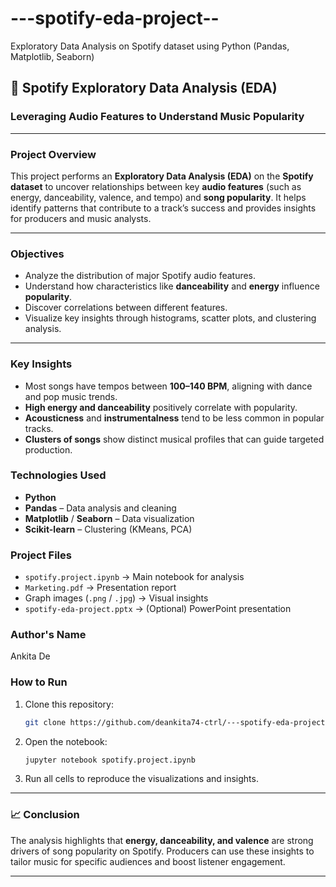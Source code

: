 # ---spotify-eda-project--
 Exploratory Data Analysis on Spotify dataset using Python (Pandas, Matplotlib, Seaborn)

## 🎵 Spotify Exploratory Data Analysis (EDA)

### Leveraging Audio Features to Understand Music Popularity

---

###  **Project Overview**

This project performs an **Exploratory Data Analysis (EDA)** on the **Spotify dataset** to uncover relationships between key **audio features** (such as energy, danceability, valence, and tempo) and **song popularity**.
It helps identify patterns that contribute to a track’s success and provides insights for producers and music analysts.

---

###  **Objectives**

* Analyze the distribution of major Spotify audio features.
* Understand how characteristics like **danceability** and **energy** influence **popularity**.
* Discover correlations between different features.
* Visualize key insights through histograms, scatter plots, and clustering analysis.

---

###  **Key Insights**

* Most songs have tempos between **100–140 BPM**, aligning with dance and pop music trends.
* **High energy and danceability** positively correlate with popularity.
* **Acousticness** and **instrumentalness** tend to be less common in popular tracks.
* **Clusters of songs** show distinct musical profiles that can guide targeted production.



###  **Technologies Used**

* **Python**
* **Pandas** – Data analysis and cleaning
* **Matplotlib** / **Seaborn** – Data visualization
* **Scikit-learn** – Clustering (KMeans, PCA)



###  **Project Files**

* `spotify.project.ipynb` → Main notebook for analysis
* `Marketing.pdf` → Presentation report
* Graph images (`.png` / `.jpg`) → Visual insights
* `spotify-eda-project.pptx` → (Optional) PowerPoint presentation



### Author's Name
Ankita De



###  **How to Run**

1. Clone this repository:

   ```bash
   git clone https://github.com/deankita74-ctrl/---spotify-eda-project--.git
   ```
2. Open the notebook:

   ```bash
   jupyter notebook spotify.project.ipynb
   ```
3. Run all cells to reproduce the visualizations and insights.

---

### 📈 **Conclusion**

The analysis highlights that **energy, danceability, and valence** are strong drivers of song popularity on Spotify.
Producers can use these insights to tailor music for specific audiences and boost listener engagement.

---

